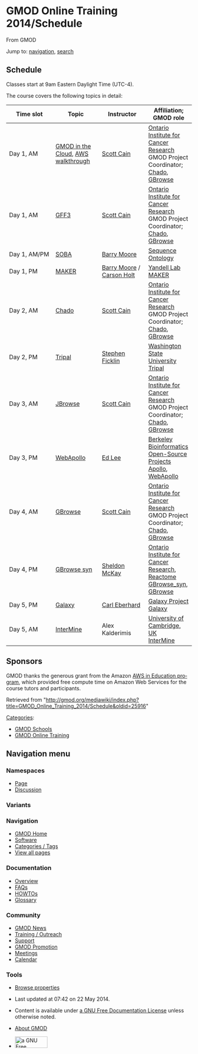 <div id="mw-page-base" class="noprint">

</div>

<div id="mw-head-base" class="noprint">

</div>

<div id="content" class="mw-body" role="main">

<span id="top"></span>

<div id="mw-js-message" style="display:none;">

</div>



# <span dir="auto">GMOD Online Training 2014/Schedule</span>

<div id="bodyContent">

<div id="siteSub">

From GMOD

</div>

<div id="contentSub">

</div>

<div id="jump-to-nav" class="mw-jump">

Jump to: [navigation](#mw-navigation), [search](#p-search)

</div>

<div id="mw-content-text" class="mw-content-ltr" lang="en" dir="ltr">

## <span id="Schedule" class="mw-headline">Schedule</span>

Classes start at 9am Eastern Daylight Time (UTC-4).

The course covers the following topics in detail:

<table class="wikitable">
<colgroup>
<col style="width: 25%" />
<col style="width: 25%" />
<col style="width: 25%" />
<col style="width: 25%" />
</colgroup>
<thead>
<tr class="header">
<th>Time slot</th>
<th>Topic</th>
<th>Instructor</th>
<th>Affiliation; GMOD role</th>
</tr>
</thead>
<tbody>
<tr class="odd">
<td>Day 1, AM</td>
<td><a href="../Cloud.1" title="Cloud">GMOD in the Cloud</a>, <a
href="../AWS_walkthrough" title="AWS walkthrough">AWS
walkthrough</a></td>
<td><a href="../User:Scott" title="User:Scott">Scott Cain</a></td>
<td><a href="http://oicr.on.ca/" class="external text"
rel="nofollow">Ontario Institute for Cancer Research</a><br />
GMOD Project Coordinator; <a href="../Chado" class="mw-redirect"
title="Chado">Chado</a>, <a href="../GBrowse.1"
title="GBrowse">GBrowse</a></td>
</tr>
<tr class="even">
<td>Day 1, AM</td>
<td><a href="GFF3_Tutorial"
title="GMOD Online Training 2014/GFF3 Tutorial">GFF3</a></td>
<td><a href="../User:Scott" title="User:Scott">Scott Cain</a></td>
<td><a href="http://oicr.on.ca/" class="external text"
rel="nofollow">Ontario Institute for Cancer Research</a><br />
GMOD Project Coordinator; <a href="../Chado" class="mw-redirect"
title="Chado">Chado</a>, <a href="../GBrowse.1"
title="GBrowse">GBrowse</a></td>
</tr>
<tr class="odd">
<td>Day 1, AM/PM</td>
<td><a
href="http://gmod.org/wiki/GMOD_Online_Training_2014/SOBA_Tutorial"
title="GMOD Online Training 2014//SOBA Tutorial">SOBA</a></td>
<td><a href="../User:Bmoore" title="User:Bmoore">Barry Moore</a></td>
<td><a href="http://www.sequenceontology.org" class="external text"
rel="nofollow">Sequence Ontology</a><br />
</td>
</tr>
<tr class="even">
<td>Day 1, PM</td>
<td><a
href="http://weatherby.genetics.utah.edu/MAKER/wiki/index.php/MAKER_Tutorial_for_GMOD_Online_Training_2014"
class="external text" rel="nofollow">MAKER</a></td>
<td><a href="../User:Bmoore" title="User:Bmoore">Barry Moore</a> / <a
href="../User:Carsonholt" title="User:Carsonholt">Carson Holt</a></td>
<td><a href="http://www.yandell-lab.org" class="external text"
rel="nofollow">Yandell Lab</a><br />
<a href="../MAKER.1" title="MAKER">MAKER</a></td>
</tr>
<tr class="odd">
<td>Day 2, AM</td>
<td><a href="Chado_Tutorial"
title="GMOD Online Training 2014/Chado Tutorial">Chado</a></td>
<td><a href="../User:Scott" title="User:Scott">Scott Cain</a></td>
<td><a href="http://oicr.on.ca/" class="external text"
rel="nofollow">Ontario Institute for Cancer Research</a><br />
GMOD Project Coordinator; <a href="../Chado" class="mw-redirect"
title="Chado">Chado</a>, <a href="../GBrowse.1"
title="GBrowse">GBrowse</a></td>
</tr>
<tr class="even">
<td>Day 2, PM</td>
<td><a href="../Tripal_Tutorial_v2.0"
title="Tripal Tutorial v2.0">Tripal</a></td>
<td><a href="../User:Sficklin" title="User:Sficklin">Stephen
Ficklin</a></td>
<td><a href="http://www.wsu.edu" class="external text"
rel="nofollow">Washington State University</a><br />
<a href="../Tripal.1" title="Tripal">Tripal</a></td>
</tr>
<tr class="odd">
<td>Day 3, AM</td>
<td><a href="JBrowse_Tutorial"
title="GMOD Online Training 2014/JBrowse Tutorial">JBrowse</a></td>
<td><a href="../User:Scott" title="User:Scott">Scott Cain</a></td>
<td><a href="http://oicr.on.ca/" class="external text"
rel="nofollow">Ontario Institute for Cancer Research</a><br />
GMOD Project Coordinator; <a href="../Chado" class="mw-redirect"
title="Chado">Chado</a>, <a href="../GBrowse.1"
title="GBrowse">GBrowse</a></td>
</tr>
<tr class="even">
<td>Day 3, PM</td>
<td><a href="WebApollo_Tutorial"
title="GMOD Online Training 2014/WebApollo Tutorial">WebApollo</a></td>
<td><a href="../User:Elee" title="User:Elee">Ed Lee</a></td>
<td><a href="http://www.berkeleybop.org/" class="external text"
rel="nofollow">Berkeley Bioinformatics Open-Source Projects</a><br />
<a href="../Apollo.1" title="Apollo">Apollo</a>, <a
href="../WebApollo.1" title="WebApollo">WebApollo</a></td>
</tr>
<tr class="odd">
<td>Day 4, AM</td>
<td><a
href="http://gmod.org/mediawiki/index.php?title=GMOD_Online_Training_2014/GBrowse_Tutorial&amp;action=edit&amp;redlink=1"
class="new"
title="GMOD Online Training 2014/GBrowse Tutorial (page does not exist)">GBrowse</a></td>
<td><a href="../User:Scott" title="User:Scott">Scott Cain</a></td>
<td><a href="http://oicr.on.ca/" class="external text"
rel="nofollow">Ontario Institute for Cancer Research</a><br />
GMOD Project Coordinator; <a href="../Chado" class="mw-redirect"
title="Chado">Chado</a>, <a href="../GBrowse.1"
title="GBrowse">GBrowse</a></td>
</tr>
<tr class="even">
<td>Day 4, PM</td>
<td><a href="GBrowse_syn_Tutorial"
title="GMOD Online Training 2014/GBrowse syn Tutorial">GBrowse
syn</a></td>
<td><a href="../User:Mckays" title="User:Mckays">Sheldon McKay</a></td>
<td><a href="http://oicr.on.ca/" class="external text"
rel="nofollow">Ontario Institute for Cancer Research</a>, <a
href="http://www.reactome.org" class="external text"
rel="nofollow">Reactome</a><br />
<a href="../GBrowse_syn.1" title="GBrowse syn">GBrowse_syn</a>, <a
href="../GBrowse.1" title="GBrowse">GBrowse</a></td>
</tr>
<tr class="odd">
<td>Day 5, PM</td>
<td><a href="https://wiki.galaxyproject.org/Events/GMODSummerSchool2014"
class="external text" rel="nofollow">Galaxy</a></td>
<td><a href="https://wiki.galaxyproject.org/CarlEberhard"
class="external text" rel="nofollow">Carl Eberhard</a></td>
<td><a href="http://galaxyproject.org/" class="external text"
rel="nofollow">Galaxy Project</a><br />
<a href="../Galaxy.1" title="Galaxy">Galaxy</a></td>
</tr>
<tr class="even">
<td>Day 5, AM</td>
<td><a
href="http://gmod.org/mediawiki/index.php?title=GMOD_Online_Training_2014/InterMine_Tutorial&amp;action=edit&amp;redlink=1"
class="new"
title="GMOD Online Training 2014/InterMine Tutorial (page does not exist)">InterMine</a></td>
<td>Alex Kalderimis</td>
<td><a href="http://cam.ac.uk" class="external text"
rel="nofollow">University of Cambridge, UK</a><br />
<a href="../InterMine" title="InterMine">InterMine</a></td>
</tr>
</tbody>
</table>

## <span id="Sponsors" class="mw-headline">Sponsors</span>

GMOD thanks the generous grant from the Amazon
<a href="http://aws.amazon.com/grants/" class="external text"
rel="nofollow">AWS in Education program</a>, which provided free compute
time on Amazon Web Services for the course tutors and participants.

</div>

<div class="printfooter">

Retrieved from
"<http://gmod.org/mediawiki/index.php?title=GMOD_Online_Training_2014/Schedule&oldid=25916>"

</div>

<div id="catlinks" class="catlinks">

<div id="mw-normal-catlinks" class="mw-normal-catlinks">

[Categories](../Special:Categories "Special:Categories"):

- [GMOD Schools](../Category:GMOD_Schools "Category:GMOD Schools")
- <a
  href="http://gmod.org/mediawiki/index.php?title=Category:GMOD_Online_Training&amp;action=edit&amp;redlink=1"
  class="new"
  title="Category:GMOD Online Training (page does not exist)">GMOD Online
  Training</a>

</div>

</div>

<div class="visualClear">

</div>

</div>

</div>

<div id="mw-navigation">

## Navigation menu

<div id="mw-head">



<div id="left-navigation">

<div id="p-namespaces" class="vectorTabs" role="navigation"
aria-labelledby="p-namespaces-label">

### Namespaces

- <span id="ca-nstab-main"><a href="Schedule" accesskey="c"
  title="View the content page [c]">Page</a></span>
- <span id="ca-talk"><a
  href="http://gmod.org/mediawiki/index.php?title=Talk:GMOD_Online_Training_2014/Schedule&amp;action=edit&amp;redlink=1"
  accesskey="t"
  title="Discussion about the content page [t]">Discussion</a></span>

</div>

<div id="p-variants" class="vectorMenu emptyPortlet" role="navigation"
aria-labelledby="p-variants-label">

### 

### Variants[](#)

<div class="menu">

</div>

</div>

</div>

<div id="right-navigation">





</div>



</div>

</div>

</div>

<div id="mw-panel">

<div id="p-logo" role="banner">

<a href="../Main_Page"
style="background-image: url(../../images/GMOD-cogs.png);"
title="Visit the main page"></a>

</div>

<div id="p-Navigation" class="portal" role="navigation"
aria-labelledby="p-Navigation-label">

### Navigation

<div class="body">

- <span id="n-GMOD-Home">[GMOD Home](../Main_Page)</span>
- <span id="n-Software">[Software](../GMOD_Components)</span>
- <span id="n-Categories-.2F-Tags">[Categories /
  Tags](../Categories)</span>
- <span id="n-View-all-pages">[View all
  pages](../Special:AllPages)</span>

</div>

</div>

<div id="p-Documentation" class="portal" role="navigation"
aria-labelledby="p-Documentation-label">

### Documentation

<div class="body">

- <span id="n-Overview">[Overview](../Overview)</span>
- <span id="n-FAQs">[FAQs](../Category:FAQ)</span>
- <span id="n-HOWTOs">[HOWTOs](../Category:HOWTO)</span>
- <span id="n-Glossary">[Glossary](../Glossary)</span>

</div>

</div>

<div id="p-Community" class="portal" role="navigation"
aria-labelledby="p-Community-label">

### Community

<div class="body">

- <span id="n-GMOD-News">[GMOD News](../GMOD_News)</span>
- <span id="n-Training-.2F-Outreach">[Training /
  Outreach](../Training_and_Outreach)</span>
- <span id="n-Support">[Support](../Support)</span>
- <span id="n-GMOD-Promotion">[GMOD Promotion](../GMOD_Promotion)</span>
- <span id="n-Meetings">[Meetings](../Meetings)</span>
- <span id="n-Calendar">[Calendar](../Calendar)</span>

</div>

</div>

<div id="p-tb" class="portal" role="navigation"
aria-labelledby="p-tb-label">

### Tools

<div class="body">


- <span id="t-smwbrowselink"><a href="../Special:Browse/GMOD_Online_Training_2014-2FSchedule"
  rel="smw-browse">Browse properties</a></span>


</div>

</div>

</div>

</div>

<div id="footer" role="contentinfo">

- <span id="footer-info-lastmod">Last updated at 07:42 on 22 May
  2014.</span>
<!-- - <span id="footer-info-viewcount">66,642 page views.</span> -->
- <span id="footer-info-copyright">Content is available under
  <a href="http://www.gnu.org/licenses/fdl-1.3.html" class="external"
  rel="nofollow">a GNU Free Documentation License</a> unless otherwise
  noted.</span>

<!-- -->

- <span id="footer-places-about">[About
  GMOD](../GMOD:About "GMOD:About")</span>

<!-- -->

- <span id="footer-copyrightico">[<img src="http://www.gnu.org/graphics/gfdl-logo-small.png" width="88"
  height="31" alt="a GNU Free Documentation License" />](http://www.gnu.org/licenses/fdl-1.3.html)</span>




</div>
